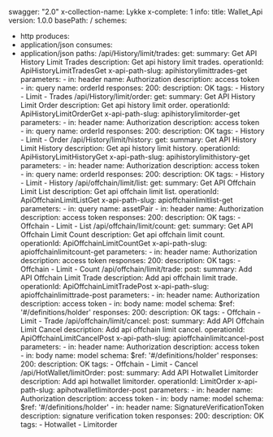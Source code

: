 swagger: "2.0"
x-collection-name: Lykke
x-complete: 1
info:
  title: Wallet_Api
  version: 1.0.0
basePath: /
schemes:
- http
produces:
- application/json
consumes:
- application/json
paths:
  /api/History/limit/trades:
    get:
      summary: Get API History Limit Trades
      description: Get api history limit trades.
      operationId: ApiHistoryLimitTradesGet
      x-api-path-slug: apihistorylimittrades-get
      parameters:
      - in: header
        name: Authorization
        description: access token
      - in: query
        name: orderId
      responses:
        200:
          description: OK
      tags:
      - History
      - Limit
      - Trades
  /api/History/limit/order:
    get:
      summary: Get API History Limit Order
      description: Get api history limit order.
      operationId: ApiHistoryLimitOrderGet
      x-api-path-slug: apihistorylimitorder-get
      parameters:
      - in: header
        name: Authorization
        description: access token
      - in: query
        name: orderId
      responses:
        200:
          description: OK
      tags:
      - History
      - Limit
      - Order
  /api/History/limit/history:
    get:
      summary: Get API History Limit History
      description: Get api history limit history.
      operationId: ApiHistoryLimitHistoryGet
      x-api-path-slug: apihistorylimithistory-get
      parameters:
      - in: header
        name: Authorization
        description: access token
      - in: query
        name: orderId
      responses:
        200:
          description: OK
      tags:
      - History
      - Limit
      - History
  /api/offchain/limit/list:
    get:
      summary: Get API Offchain Limit List
      description: Get api offchain limit list.
      operationId: ApiOffchainLimitListGet
      x-api-path-slug: apioffchainlimitlist-get
      parameters:
      - in: query
        name: assetPair
      - in: header
        name: Authorization
        description: access token
      responses:
        200:
          description: OK
      tags:
      - Offchain
      - Limit
      - List
  /api/offchain/limit/count:
    get:
      summary: Get API Offchain Limit Count
      description: Get api offchain limit count.
      operationId: ApiOffchainLimitCountGet
      x-api-path-slug: apioffchainlimitcount-get
      parameters:
      - in: header
        name: Authorization
        description: access token
      responses:
        200:
          description: OK
      tags:
      - Offchain
      - Limit
      - Count
  /api/offchain/limit/trade:
    post:
      summary: Add API Offchain Limit Trade
      description: Add api offchain limit trade.
      operationId: ApiOffchainLimitTradePost
      x-api-path-slug: apioffchainlimittrade-post
      parameters:
      - in: header
        name: Authorization
        description: access token
      - in: body
        name: model
        schema:
          $ref: '#/definitions/holder'
      responses:
        200:
          description: OK
      tags:
      - Offchain
      - Limit
      - Trade
  /api/offchain/limit/cancel:
    post:
      summary: Add API Offchain Limit Cancel
      description: Add api offchain limit cancel.
      operationId: ApiOffchainLimitCancelPost
      x-api-path-slug: apioffchainlimitcancel-post
      parameters:
      - in: header
        name: Authorization
        description: access token
      - in: body
        name: model
        schema:
          $ref: '#/definitions/holder'
      responses:
        200:
          description: OK
      tags:
      - Offchain
      - Limit
      - Cancel
  /api/HotWallet/limitOrder:
    post:
      summary: Add API Hotwallet Limitorder
      description: Add api hotwallet limitorder.
      operationId: LimitOrder
      x-api-path-slug: apihotwalletlimitorder-post
      parameters:
      - in: header
        name: Authorization
        description: access token
      - in: body
        name: model
        schema:
          $ref: '#/definitions/holder'
      - in: header
        name: SignatureVerificationToken
        description: signature verification token
      responses:
        200:
          description: OK
      tags:
      - Hotwallet
      - Limitorder